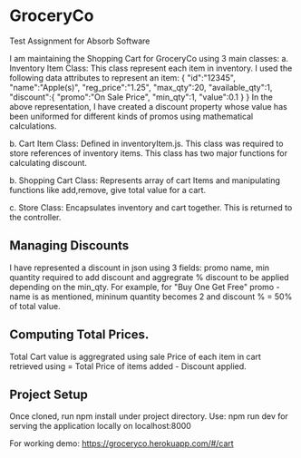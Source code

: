 # GroceryCo
Test Assignment for Absorb Software

I am maintaining the Shopping Cart for GroceryCo using 3 main classes:
a. Inventory Item Class: This class represent each item in inventory. I used the following data attributes to represent
an item:
    {
      "id":"12345",
      "name":"Apple(s)",
      "reg_price":"1.25",
      "max_qty":20,
      "available_qty":1,
      "discount":{
        "promo":"On Sale Price",
        "min_qty":1,
        "value":0.1
      }
    }
In the above representation, I have created a discount property whose value has been
uniformed for different kinds of promos using mathematical calculations.

b. Cart Item Class: Defined in inventoryItem.js. This class was required to store references of inventory items.
This class has two major functions for calculating discount.

b. Shopping Cart Class: Represents array of cart Items and manipulating functions like add,remove, give total value for a cart.

c. Store Class: Encapsulates inventory and cart together. This is returned to the controller.

## Managing Discounts
I have represented a discount in json using 3 fields: promo name, min quantity required to add discount and aggregrate % discount
to be applied depending on the min_qty. For example, for "Buy One Get Free" promo - name is as mentioned, mininum quantity
becomes 2 and discount % = 50% of total value.

## Computing Total Prices.
Total Cart value is aggregrated using sale Price of each item in cart retrieved using = Total Price of items added - Discount applied.


## Project Setup
Once cloned, run npm install under project directory.
Use: npm run dev for serving the application locally on localhost:8000

For working demo: https://groceryco.herokuapp.com/#/cart
